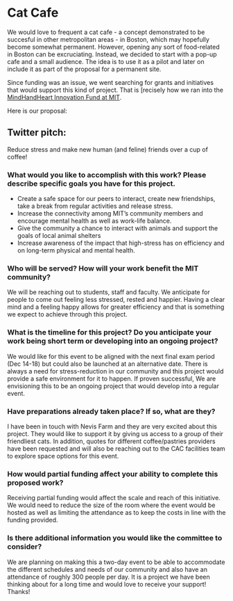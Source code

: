 Cat Cafe
========

We would love to frequent a cat cafe - a concept demonstrated to be succesful in other metropolitan areas - in Boston, which may hopefully become somewhat permanent.
However, opening any sort of food-related in Boston can be excruciating.
Instead, we decided to start with a pop-up cafe and a small audience.
The idea is to use it as a pilot and later on include it as part of the proposal for a permanent site.

Since funding was an issue, we went searching for grants and initiatives that would support this kind of project. That is [recisely how we ran into the [MindHandHeart Innovation Fund at MIT](http://mindhandheart.mit.edu/innovation-fund).

Here is our proposal:

Twitter pitch:
--------------

Reduce stress and make new human (and feline) friends over a cup of coffee!

### What would you like to accomplish with this work? Please describe specific goals you have for this project.

- Create a safe space for our peers to interact, create new friendships, take a break from regular activities and release stress.
- Increase the connectivity among MIT’s community members and encourage mental health as well as work-life balance.
- Give the community a chance to interact with animals and support the goals of local animal shelters
- Increase awareness of the impact that high-stress has on efficiency and  on long-term physical and mental health.

### Who will be served? How will your work benefit the MIT community?

We will be reaching out to students, staff and faculty. We anticipate for people to come out feeling less stressed, rested and happier. Having a clear mind and a feeling happy allows for greater efficiency and that is something we expect to achieve through this project. 

### What is the timeline for this project? Do you anticipate your work being short term or developing into an ongoing project?

We would like for this event to be aligned with the next final exam period (Dec 14-18) but could also be launched at an alternative date. There is always a need for stress-reduction in our community and this project would provide a safe environment for it to happen. If proven successful, We are envisioning this to be an ongoing project that would develop into a regular event.

### Have preparations already taken place? If so, what are they?

I have been in touch with Nevis Farm and they are very excited about this project. They  would like to support it by giving us access to a group of their friendliest cats. In addition, quotes for different coffee/pastries providers have been requested and will also be reaching out to the CAC facilities team to explore space options for this event.

### How would partial funding affect your ability to complete this proposed work?

Receiving partial funding would affect the scale and reach of this initiative. We would need to reduce the size of the room where the event would be hosted as well as limiting the attendance as to keep the costs in line with the funding provided.

### Is there additional information you would like the committee to consider?

We are planning on making this a two-day event to be able to accommodate the different schedules and needs of our community and also have an attendance of roughly 300 people per day. It is a project we have been thinking about for a long time and would love to receive your support! Thanks!


